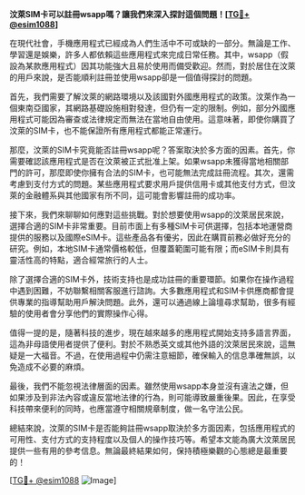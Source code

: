 **汶萊SIM卡可以註冊wsapp嗎？讓我們來深入探討這個問題！[[TG💪+ @esim1088](https://t.me/s/esim1088)]**

在現代社會，手機應用程式已經成為人們生活中不可或缺的一部分。無論是工作、學習還是娛樂，許多人都依賴這些應用程式來完成日常任務。其中，wsapp（假設為某款應用程式）因其功能強大且易於使用而備受歡迎。然而，對於居住在汶萊的用戶來說，是否能順利註冊並使用wsapp卻是一個值得探討的問題。

首先，我們需要了解汶萊的網路環境以及該國對外國應用程式的政策。汶萊作為一個東南亞國家，其網路基礎設施相對發達，但仍有一定的限制。例如，部分外國應用程式可能因為審查或法律規定而無法在當地自由使用。這意味著，即使你購買了汶萊的SIM卡，也不能保證所有應用程式都能正常運行。

那麼，汶萊的SIM卡究竟能否註冊wsapp呢？答案取決於多方面的因素。首先，你需要確認該應用程式是否在汶萊被正式批准上架。如果wsapp未獲得當地相關部門的許可，那麼即使你擁有合法的SIM卡，也可能無法完成註冊流程。其次，還需考慮到支付方式的問題。某些應用程式要求用戶提供信用卡或其他支付方式，但汶萊的金融體系與其他國家有所不同，這可能會影響註冊的成功率。

接下來，我們來聊聊如何應對這些挑戰。對於想要使用wsapp的汶萊居民來說，選擇合適的SIM卡非常重要。目前市面上有多種SIM卡可供選擇，包括本地運營商提供的服務以及國際eSIM卡。這些產品各有優劣，因此在購買前務必做好充分的研究。例如，本地SIM卡通常價格較低，但覆蓋範圍可能有限；而eSIM卡則具有靈活性高的特點，適合經常旅行的人士。

除了選擇合適的SIM卡外，技術支持也是成功註冊的重要環節。如果你在操作過程中遇到困難，不妨聯繫相關客服進行諮詢。大多數應用程式和SIM卡供應商都會提供專業的指導幫助用戶解決問題。此外，還可以通過線上論壇尋求幫助，很多有經驗的使用者會分享他們的實際操作心得。

值得一提的是，隨著科技的進步，現在越來越多的應用程式開始支持多語言界面，這為非母語使用者提供了便利。對於不熟悉英文或其他外語的汶萊居民來說，這無疑是一大福音。不過，在使用過程中仍需注意細節，確保輸入的信息準確無誤，以免造成不必要的麻煩。

最後，我們不能忽視法律層面的因素。雖然使用wsapp本身並沒有違法之嫌，但如果涉及到非法內容或違反當地法律的行為，則可能導致嚴重後果。因此，在享受科技帶來便利的同時，也應當遵守相關規章制度，做一名守法公民。

總結來說，汶萊的SIM卡是否能夠註冊wsapp取決於多方面因素，包括應用程式的可用性、支付方式的支持程度以及個人的操作技巧等。希望本文能為廣大汶萊居民提供一些有用的參考信息。無論最終結果如何，保持積極樂觀的心態總是最重要的！

[[TG💪+ @esim1088](https://t.me/s/esim1088) ![Image](https://i.postimg.cc/4NQfJmqS/Snipaste-2025-05-13-00-14-12.png)]